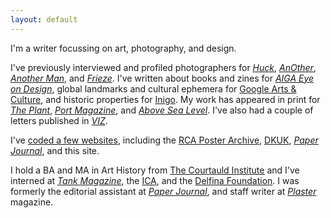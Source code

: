 ```yaml
---
layout: default
---
```

I'm a writer focussing on art, photography, and design.

I've previously interviewed and profiled photographers for [<cite>Huck</cite>](https://www.huckmag.com/contributor/jacob-charles-wilson), [<cite>AnOther</cite>](https://www.anothermag.com/user/jacobcharleswilson), [<cite>Another Man</cite>](https://www.anothermanmag.com/userlist/jacobcharleswilson), and [<cite>Frieze</cite>](https://www.frieze.com/contributor/jacob-charles-wilson). I've written about books and zines for [<cite>AIGA Eye on Design</cite>](https://eyeondesign.aiga.org), global landmarks and cultural ephemera for [Google Arts & Culture](https://artsandculture.google.com/), and historic properties for [Inigo](https://inigo.com/almanac). My work has appeared in print for [<cite>The Plant</cite>](https://theplantmagazine.com/), [<cite>Port Magazine</cite>](https://www.port-magazine.com), and [<cite>Above Sea Level</cite>](http://www.above-sea-level.co/). I've also had a couple of letters published in [<cite>VIZ</cite>](https://viz.co.uk/).

I've [coded a few websites](https://github.com/jclwilson), including the [RCA Poster Archive](https://rca-poster-archive.co.uk/), [DKUK](https://dkuk.biz/), [<cite>Paper Journal</cite>](https://paper-journal.com/), and this site. 

I hold a BA and MA in Art History from [The Courtauld Institute](https://courtauld.ac.uk/) and I've interned at [<cite>Tank Magazine</cite>](https://tankmagazine.com/), the [ICA](https://www.ica.art/), and the [Delfina Foundation](https://www.delfinafoundation.com/). I was formerly the editorial assistant at [<cite>Paper Journal</cite>](https://paper-journal.com/contributor/jacob-charles-wilson/), and staff writer at <cite>[Plaster](https://plastermagazine.com)</cite> magazine.

